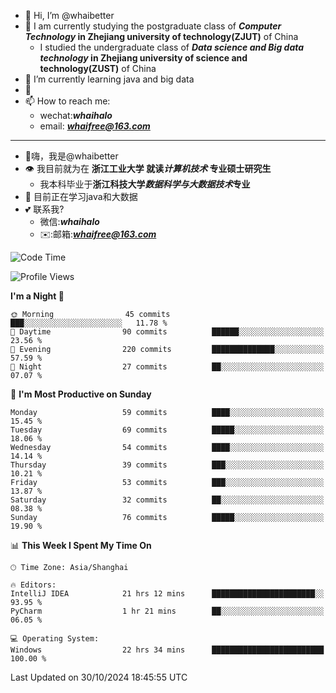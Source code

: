 - 👋 Hi, I’m @whaibetter
- 👀 I am currently studying the postgraduate class of ***Computer Technology* in Zhejiang university of technology(ZJUT)** of China
  -  I studied the undergraduate class of ***Data science and Big data technology* in Zhejiang university of science and technology(ZUST)** of China
- 🌱 I’m currently learning java and big data
- 💞️ 
- 📫 How to reach me: 
  - wechat:***whaihalo***
  - email: ***whaifree@163.com***
 ------------------------
- 👋嗨，我是@whaibetter
- 👁 我目前就为在 **浙江工业大学 就读*计算机技术* 专业硕士研究生**
  - 我本科毕业于**浙江科技大学*数据科学与大数据技术*专业**
- 🌴 目前正在学习java和大数据
- 💕 联系我?
  - 微信:***whaihalo***
  - ✉️:邮箱:***whaifree@163.com***

<!--START_SECTION:waka-->
![Code Time](http://img.shields.io/badge/Code%20Time-578%20hrs%2018%20mins-blue)

![Profile Views](http://img.shields.io/badge/Profile%20Views-0-blue)

**I'm a Night 🦉** 

```text
🌞 Morning                45 commits          ███░░░░░░░░░░░░░░░░░░░░░░   11.78 % 
🌆 Daytime                90 commits          ██████░░░░░░░░░░░░░░░░░░░   23.56 % 
🌃 Evening                220 commits         ██████████████░░░░░░░░░░░   57.59 % 
🌙 Night                  27 commits          ██░░░░░░░░░░░░░░░░░░░░░░░   07.07 % 
```
📅 **I'm Most Productive on Sunday** 

```text
Monday                   59 commits          ████░░░░░░░░░░░░░░░░░░░░░   15.45 % 
Tuesday                  69 commits          █████░░░░░░░░░░░░░░░░░░░░   18.06 % 
Wednesday                54 commits          ████░░░░░░░░░░░░░░░░░░░░░   14.14 % 
Thursday                 39 commits          ███░░░░░░░░░░░░░░░░░░░░░░   10.21 % 
Friday                   53 commits          ███░░░░░░░░░░░░░░░░░░░░░░   13.87 % 
Saturday                 32 commits          ██░░░░░░░░░░░░░░░░░░░░░░░   08.38 % 
Sunday                   76 commits          █████░░░░░░░░░░░░░░░░░░░░   19.90 % 
```


📊 **This Week I Spent My Time On** 

```text
🕑︎ Time Zone: Asia/Shanghai

🔥 Editors: 
IntelliJ IDEA            21 hrs 12 mins      ███████████████████████░░   93.95 % 
PyCharm                  1 hr 21 mins        ██░░░░░░░░░░░░░░░░░░░░░░░   06.05 % 

💻 Operating System: 
Windows                  22 hrs 34 mins      █████████████████████████   100.00 % 
```


 Last Updated on 30/10/2024 18:45:55 UTC
<!--END_SECTION:waka-->
